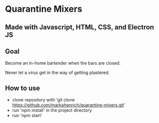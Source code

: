 # Quarantine Mixers

## Made with Javascript, HTML, CSS, and Electron JS

## Goal

Become an in-home bartender when the bars are closed. 

Never let a virus get in the way of getting plastered. 

## How to use

- clone repository with 'git clone https://github.com/markahenrich/quarantine-mixers.git'
- run 'npm install' in the project directory 
- run 'npm start'